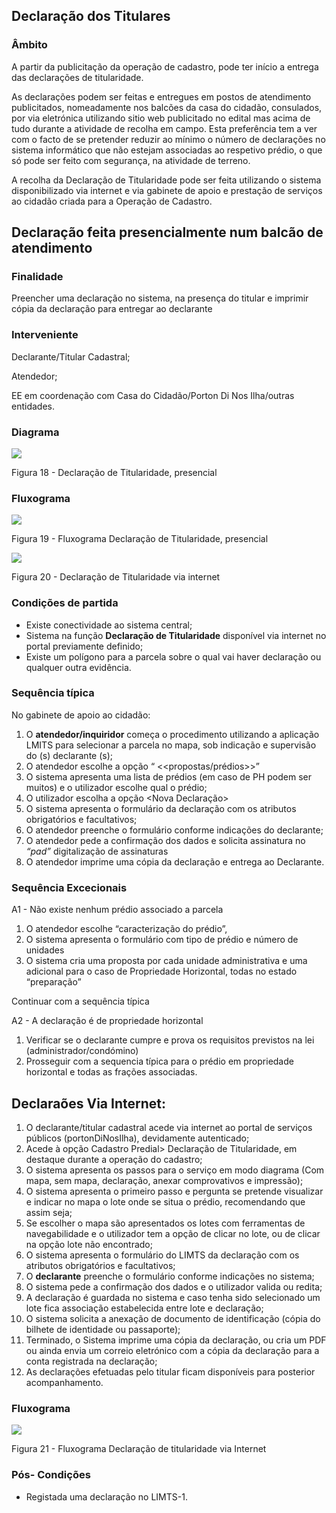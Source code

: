 ## Declaração dos Titulares

### Âmbito

A partir da publicitação da operação de cadastro, pode ter início a entrega das declarações de titularidade.

As declarações podem ser feitas e entregues em postos de atendimento publicitados, nomeadamente nos balcões da casa do cidadão, consulados, por via eletrónica utilizando sitio web publicitado no edital mas acima de tudo durante a atividade de recolha em campo. Esta preferência tem a ver com o facto de se pretender reduzir ao mínimo o número de declarações no sistema informático que não estejam associadas ao respetivo prédio, o que só pode ser feito com segurança, na atividade de terreno.

A recolha da Declaração de Titularidade pode ser feita utilizando o sistema disponibilizado via internet e via gabinete de apoio e prestação de serviços ao cidadão criada para a Operação de Cadastro.

## Declaração feita presencialmente num balcão de atendimento

### Finalidade

Preencher uma declaração no sistema, na presença do titular e imprimir cópia da declaração para entregar ao declarante

### Interveniente

Declarante/Titular Cadastral;

Atendedor;

EE em coordenação com Casa do Cidadão/Porton Di Nos Ilha/outras entidades.

### Diagrama

![](/assets/decl_tit_18.jpg)

Figura 18 - Declaração de Titularidade, presencial

### Fluxograma

![](/assets/flux_decl_tit_19.jpg)

Figura 19 - Fluxograma Declaração de Titularidade, presencial

![](/assets/decl_tit_int_20.jpg)

Figura 20 - Declaração de Titularidade via internet

### Condições de partida

* Existe conectividade ao sistema central;
* Sistema na função **Declaração de Titularidade** disponível via internet no portal previamente definido;
* Existe um polígono para a parcela sobre o qual vai haver declaração ou qualquer outra evidência.

### Sequência típica

No gabinete de apoio ao cidadão:

1. O **atendedor/inquiridor** começa o procedimento utilizando a aplicação LMITS para selecionar a parcela no mapa, sob indicação e supervisão do \(s\) declarante \(s\);
2. O atendedor escolhe a opção “ &lt;&lt;propostas/prédios&gt;&gt;”
3. O sistema apresenta uma lista de prédios \(em caso de PH podem ser muitos\) e o utilizador escolhe qual o prédio;
4. O utilizador escolha a opção &lt;Nova Declaração&gt;
5. O sistema apresenta o formulário da declaração com os atributos obrigatórios e facultativos;
6. O atendedor preenche o formulário conforme indicações do declarante;
7. O atendedor pede a confirmação dos dados e solicita assinatura no _“pad”_ digitalização de assinaturas
8. O atendedor imprime uma cópia da declaração e entrega ao Declarante.

### Sequência Excecionais

A1 - Não existe nenhum prédio associado a parcela

1. O atendedor escolhe “caracterização do prédio”,
2. O sistema apresenta o formulário com tipo de prédio e número de unidades
3. O sistema cria uma proposta por cada unidade administrativa e uma adicional para o caso de Propriedade Horizontal, todas no estado “preparação”

Continuar com a sequência típica

A2 - A declaração é de propriedade horizontal

1. Verificar se o declarante cumpre e prova os requisitos previstos na lei \(administrador/condómino\)
2. Prosseguir com a sequencia típica para o prédio em propriedade horizontal e todas as frações associadas.

## Declaraões Via Internet:

1. O declarante/titular cadastral acede via internet ao portal de serviços públicos \(portonDiNosIlha\), devidamente autenticado;
2. Acede à opção Cadastro Predial&gt; Declaração de Titularidade, em destaque durante a operação do cadastro;
3. O sistema apresenta os passos para o serviço em modo diagrama \(Com mapa, sem mapa, declaração, anexar comprovativos e impressão\);
4. O sistema apresenta o primeiro passo e pergunta se pretende visualizar e indicar no mapa o lote onde se situa o prédio, recomendando que assim seja;
5. Se escolher o mapa são apresentados os lotes com ferramentas de navegabilidade e o utilizador tem a opção de clicar no lote, ou de clicar na opção lote não encontrado;
6. O sistema apresenta o formulário do LIMTS da declaração com os atributos obrigatórios e facultativos;
7. O **declarante** preenche o formulário conforme indicações no sistema;
8. O sistema pede a confirmação dos dados e o utilizador valida ou redita;
9. A declaração é guardada no sistema e caso tenha sido selecionado um lote fica associação estabelecida entre lote e declaração;
10. O sistema solicita a anexação de documento de identificação \(cópia do bilhete de identidade ou passaporte\);
11. Terminado, o Sistema imprime uma cópia da declaração, ou cria um PDF ou ainda envia um correio eletrónico com a cópia da declaração para a conta registrada na declaração;
12. As declarações efetuadas pelo titular ficam disponíveis para posterior acompanhamento.

### Fluxograma

![](/assets/flux_decl_tit_21.jpg)

Figura 21 - Fluxograma Declaração de titularidade via Internet

### Pós- Condições

* Registada uma declaração no LIMTS-1.



